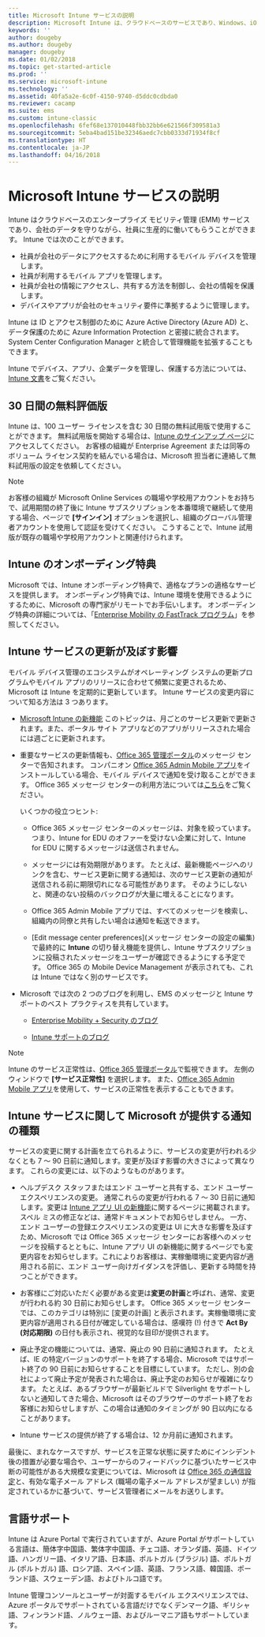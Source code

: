 ```yaml
---
title: Microsoft Intune サービスの説明
description: Microsoft Intune は、クラウドベースのサービスであり、Windows、iOS、Mac OS X、Android、および Windows Mobile デバイスを管理するのに便利です。
keywords: ''
author: dougeby
ms.author: dougeby
manager: dougeby
ms.date: 01/02/2018
ms.topic: get-started-article
ms.prod: ''
ms.service: microsoft-intune
ms.technology: ''
ms.assetid: 40fa5a2e-6c0f-4150-9740-d5ddc0cdbda0
ms.reviewer: cacamp
ms.suite: ems
ms.custom: intune-classic
ms.openlocfilehash: 6fef68e137010448fbb32bb6e621566f309581a3
ms.sourcegitcommit: 5eba4bad151be32346aedc7cbb0333d71934f8cf
ms.translationtype: HT
ms.contentlocale: ja-JP
ms.lasthandoff: 04/16/2018
---
```

# <a name="microsoft-intune-service-description"></a>Microsoft Intune サービスの説明

Intune はクラウドベースのエンタープライズ モビリティ管理 (EMM) サービスであり、会社のデータを守りながら、社員に生産的に働いてもらうことができます。 Intune では次のことができます。
* 社員が会社のデータにアクセスするために利用するモバイル デバイスを管理します。
* 社員が利用するモバイル アプリを管理します。
* 社員が会社の情報にアクセスし、共有する方法を制御し、会社の情報を保護します。
* デバイスやアプリが会社のセキュリティ要件に準拠するように管理します。

Intune は ID とアクセス制御のために Azure Active Directory (Azure AD) と、データ保護のために Azure Information Protection と密接に統合されます。 System Center Configuration Manager と統合して管理機能を拡張することもできます。

Intune でデバイス、アプリ、企業データを管理し、保護する方法については、[Intune 文書](https://docs.microsoft.com/intune/)をご覧ください。

## <a name="30-day-free-trial"></a>30 日間の無料評価版
Intune は、100 ユーザー ライセンスを含む 30 日間の無料試用版で使用することができます。 無料試用版を開始する場合は、[Intune のサインアップ ページ](https://portal.office.com/Signup/Signup.aspx?OfferId=40BE278A-DFD1-470a-9EF7-9F2596EA7FF9&dl=INTUNE_A&ali=1#0%20)にアクセスしてください。 お客様の組織が Enterprise Agreement または同等のボリューム ライセンス契約を結んでいる場合は、Microsoft 担当者に連絡して無料試用版の設定を依頼してください。

> [!NOTE]
> お客様の組織が Microsoft Online Services の職場や学校用アカウントをお持ちで、試用期間の終了後に Intune サブスクリプションを本番環境で継続して使用する場合、ページで **[サインイン]** オプションを選択し、組織のグローバル管理者アカウントを使用して認証を受けてください。 こうすることで、Intune 試用版が既存の職場や学校用アカウントと関連付けられます。

<!--- For a list of settings that you can set up on mobile devices, see:

-   [Enrolled device management capabilities of Microsoft Intune](introduction-intune.md)

-   [Hybrid mobile device management (MDM) with System Center Configuration Manager and Microsoft Intune](/sccm/mdm/understand/hybrid-mobile-device-management)

For more about System Center Configuration Manager, see [Documentation  for System Center Configuration Manager](/sccm/index).--->
## <a name="intune-onboarding-benefit"></a>Intune のオンボーディング特典
Microsoft では、Intune オンボーディング特典で、適格なプランの適格なサービスを提供します。 オンボーディング特典では、Intune 環境を使用できるようにするために、Microsoft の専門家がリモートでお手伝いします。 オンボーディング特典の詳細については、「[Enterprise Mobility の FastTrack プログラム](http://go.microsoft.com/fwlink/?LinkId=619281)」を参照してください。


## <a name="learn-how-intune-service-updates-affect-you"></a>Intune サービスの更新が及ぼす影響

モバイル デバイス管理のエコシステムがオペレーティング システムの更新プログラムやモバイル アプリのリリースに合わせて頻繁に変更されるため、Microsoft は Intune を定期的に更新しています。 Intune サービスの変更内容について知る方法は 3 つあります。

- [Microsoft Intune の新機能](whats-new.md) このトピックは、月ごとのサービス更新で更新されます。また、ポータル サイト アプリなどのアプリがリリースされた場合には週ごとに更新されます。

- 重要なサービスの更新情報も、[Office 365 管理ポータル](https://portal.office.com/Admin/Default.aspx)のメッセージ センターで告知されます。 コンパニオン [Office 365 Admin Mobile アプリ](https://support.office.com/article/Office-365-Admin-Mobile-App-e16f6421-2a1a-4142-bf9d-9846600a060a)をインストールしている場合、モバイル デバイスで通知を受け取ることができます。 Office 365 メッセージ センターの利用方法については[こちら](https://support.office.com/client/results?Shownav=true&ns=O365ENTADMIN&version=15&ver=15&HelpID=O365E_MCManageUpdates)をご覧ください。

    いくつかの役立つヒント:

    - Office 365 メッセージ センターのメッセージは、対象を絞っています。 つまり、Intune for EDU のオファーを受けない企業に対して、Intune for EDU に関するメッセージは送信されません。

    - メッセージには有効期限があります。 たとえば、最新機能ページへのリンクを含む、サービス更新に関する通知は、次のサービス更新の通知が送信される前に期限切れになる可能性があります。 そのようにしないと、関連のない投稿のバックログが大量に増えることになります。

    - Office 365 Admin Mobile アプリでは、すべてのメッセージを検索し、組織内の同僚と共有したい場合は通知を転送できます。

    - [Edit message center preferences]\(メッセージ センターの設定の編集\) で最終的に **Intune** の切り替え機能を提供し、Intune サブスクリプションに投稿されたメッセージをユーザーが確認できるようにする予定です。 Office 365 の Mobile Device Management が表示されても、これは Intune ではなく別のサービスです。

- Microsoft では次の 2 つのブログを利用し、EMS のメッセージと Intune サポートのベスト プラクティスを共有しています。

    - [Enterprise Mobility + Security のブログ](https://blogs.technet.microsoft.com/enterprisemobility/)

    - [Intune サポートのブログ](https://blogs.technet.microsoft.com/intunesupport/)

>[!Note]
>Intune のサービス正常性は、[Office 365 管理ポータル](https://portal.office.com/Admin/Default.aspx)で監視できます。 左側のウィンドウで **[サービス正常性]** を選択します。 また、[Office 365 Admin Mobile アプリ](https://support.office.com/article/Office-365-Admin-Mobile-App-e16f6421-2a1a-4142-bf9d-9846600a060a)を使用して、サービスの正常性を表示することもできます。

## <a name="types-of-notices-microsoft-provides-about-the-intune-service"></a>Intune サービスに関して Microsoft が提供する通知の種類

サービスの変更に関する計画を立てられるように、サービスの変更が行われる少なくとも 7 ～ 90 日前に通知します。変更が及ぼす影響の大きさによって異なります。 これらの変更には、以下のようなものがあります。

- ヘルプデスク スタッフまたはエンド ユーザーと共有する、エンド ユーザー エクスペリエンスの変更。 通常これらの変更が行われる 7 ～ 30 日前に通知します。変更は [Intune アプリ UI の新機能](whats-new-app-ui.md)に関するページに掲載されます。 スペル ミスの修正などは、通常ドキュメントでお知らせしません。 一方、エンド ユーザーの登録エクスペリエンスの変更は UI に大きな影響を及ぼすため、Microsoft では Office 365 メッセージ センターにお客様へのメッセージを投稿するとともに、Intune アプリ UI の新機能に関するページでも変更内容をお知らせします。これによりお客様は、実稼働環境に変更内容が適用される前に、エンド ユーザー向けガイダンスを評価し、更新する時間を持つことができます。

- お客様にご対応いただく必要がある変更は**変更の計画**と呼ばれ、通常、変更が行われる約 30 日前にお知らせします。 Office 365 メッセージ センターでは、このカテゴリは特別に [変更の計画] と表示されます。実稼働環境に変更内容が適用される日付が確定している場合は、感嘆符 (!) 付きで **Act By (対応期限)** の日付も表示され、視覚的な目印が提供されます。

- 廃止予定の機能については、通常、廃止の 90 日前に通知されます。 たとえば、IE の特定バージョンのサポートを終了する場合、Microsoft ではサポート終了の 90 日前にお知らせすることを目標にしています。 ただし、別の会社によって廃止予定が発表された場合は、廃止予定のお知らせが複雑になります。 たとえば、あるブラウザーが最新ビルドで Silverlight をサポートしないと通知してきた場合、Microsoft はそのブラウザーのサポート終了をお客様にお知らせしますが、この場合は通知のタイミングが 90 日以内になることがあります。

- Intune サービスの提供が終了する場合は、12 か月前に通知されます。

最後に、まれなケースですが、サービスを正常な状態に戻すためにインシデント後の措置が必要な場合や、ユーザーからのフィードバックに基づいたサービス中断の可能性がある大規模な変更については、Microsoft は [Office 365 の通信設定](https://support.office.com/article/Change-your-contact-preferences-for-communications-from-Microsoft-6f70de1b-a64d-4498-bfbd-be8c83a9c0fc)と、有効な電子メール アドレス (職場の電子メール アドレスが望ましい) が指定されているかに基づいて、サービス管理者にメールをお送りします。  


<!--- ## Choose the management solution that’s right for you
You can set up Intune in several ways to manage and help protect your company's mobile devices and computers (referred to as **devices** in this article).

- **Intune stand-alone configuration.** Use the web-based admin console in Intune to manage devices in your organization. Intune can be used without any on-premises IT infrastructure. If you use Intune with Active Directory Domain Services, you can use domain user accounts that you manage with Domain Services with Intune.

- **Intune with System Center Configuration Manager.** Use the Configuration Manager management console to manage computers and mobile devices in your enterprise. This configuration can help you to manage all your organization’s devices through a single console, the Configuration Manager Admin Console. Configuration Manager supports large numbers of mobile devices, servers, and computers. For more about Configuration Manager, see [Hybrid mobile device management (MDM) with System Center Configuration Manager and Microsoft Intune](/sccm/mdm/understand/hybrid-mobile-device-management). For more help deciding which approach is right for you, see [Choose between Microsoft Intune standalone and hybrid mobile device management with Configuration Manager](/sccm/mdm/understand/choose-between-standalone-intune-and-hybrid-mobile-device-management).--->

## <a name="language-support"></a>言語サポート
Intune は Azure Portal で実行されていますが、Azure Portal がサポートしている言語は、簡体字中国語、繁体字中国語、チェコ語、オランダ語、英語、ドイツ語、ハンガリー語、イタリア語、日本語、ポルトガル (ブラジル) 語、ポルトガル (ポルトガル) 語、ロシア語、スペイン語、英語、フランス語、韓国語、ポーランド語、スウェーデン語、およびトルコ語です。

Intune 管理コンソールとユーザーが対面するモバイル エクスペリエンスでは、Azure ポータルでサポートされている言語だけでなくデンマーク語、ギリシャ語、フィンランド語、ノルウェー語、およびルーマニア語もサポートしています。

<!--- ## Learn more about Intune
Use these resources to learn more about Intune:

- The [Microsoft Intune Trust Center](https://www.microsoft.com/server-cloud/products/intune-trust-center/) provides information about the security, privacy, and compliance practices of Intune, and it describes some of Intune's certifications.

- [Enrolled device management capabilities of Microsoft Intune](introduction-intune.md)--->
